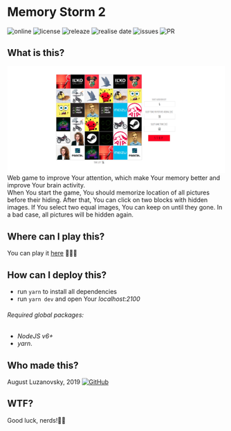 # Memory Storm 2

![online](https://img.shields.io/website?url=https%3A%2F%2Fbringmetheaugust.github.io%2FmemoryStorm%2F) ![license](https://img.shields.io/github/license/bringmetheaugust/Memory-Storm-2) ![releaze](https://img.shields.io/github/v/release/bringmetheaugust/Memory-Storm-2) ![realise date](https://img.shields.io/github/release-date/bringmetheaugust/Memory-Storm-2) ![issues](https://img.shields.io/github/issues-raw/bringmetheaugust/Memory-Storm-2) ![PR](https://img.shields.io/github/issues-pr-raw/bringmetheaugust/Memory-Storm-2)

## What is this?   

![memory storm](./README_icon.png)
Web game to improve Your attention, which make Your memory better and improve Your brain activity.    
When You start the game, You should memorize location of all pictures before their hiding.
After that, You can click on two blocks with hidden images.
If You select two equal images, You can keep on until they gone.
In a bad case, all pictures will be hidden again.

## Where can I play this?

You can play it [here](https://bringmetheaugust.github.io/memoryStorm) 👩🏻‍💻

## How can I deploy this?

 * run `yarn` to install all dependencies
 * run `yarn dev` and open Your *localhost:2100*
 
###### Required global packages:

 * *NodeJS v6+*
 * *yarn*.

## Who made this?

August Luzanovsky, 2019 [![GitHub](https://img.shields.io/badge/-GitHub-000?&logo=github)](https://github.com/bringmetheaugust)

## WTF? 

Good luck, nerds!🧑‍🦼
